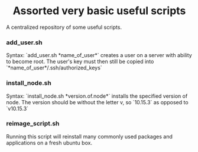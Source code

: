 <h1 align="center">
  Assorted very basic useful scripts
</h1>

A centralized repository of some useful scripts.

<h3>add_user.sh</h3>
  Syntax: `add_user.sh *name_of_user*` creates a user on a server with ability to become root. The user's key must then still be copied into `*name_of_user*/.ssh/authorized_keys`

<h3>install_node.sh</h3>
  Syntax: `install_node.sh *version.of.node*` installs the specified version of node. The version should be without the letter v, so `10.15.3` as opposed to `v10.15.3`

<h3>reimage_script.sh</h3>
  Running this script will reinstall many commonly used packages and applications on a fresh ubuntu box.
